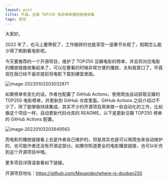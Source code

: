 ```yaml
---
layout: post
title: 牛逼，豆瓣 TOP250 电影榜单播放链接收集
tags: 其他
---
```


大家好。

2022 年了，也马上要寒假了，工作搬砖的也能享受一波春节长假了，假期怎么能少得了刷剧看电影呢。

今天要推荐的一个开源项目，维护了 TOP250 豆瓣电影的榜单，并且将对应电影的播放链接收集起来了，可以在要看的时候非常方便的播放，太和我胃口了，毕竟现在我已经不喜欢提前将电影下载到硬盘里面。

![image-20220103203032871](https://7465-test-3c9b5e-1-1301419220.tcb.qcloud.la/images/compress_image-20220103203032871.png)

如果榜单有变化的话，作者也配置了 GitHub Actions，使用爬虫自动获取豆瓣的 TOP250 电影榜单，并更新到 GitHub 仓库里面。GitHub Actions 之前介绍过不少了，除了能够做持续集成，其实不少的开源项目用来做一些自动化的工作，比如像这个项目一样，自动更新代码仓库的 README。以下是更新豆瓣 TOP250 榜单的 GitHub Actions 配置。

![image-20220103203949563](https://7465-test-3c9b5e-1-1301419220.tcb.qcloud.la/images/compress_image-20220103203949563.png)

而电影的播放链接看上去是作者自己维护的，但是其实也是可以用爬虫来自动维护的，也可能作者还没有开源这部分。如果你知道更全的电影播放链接，也可以补充到这个开源项目中哦。

更多项目详情请查看如下链接。

开源项目地址：https://github.com/Mayandev/where-is-douban250
